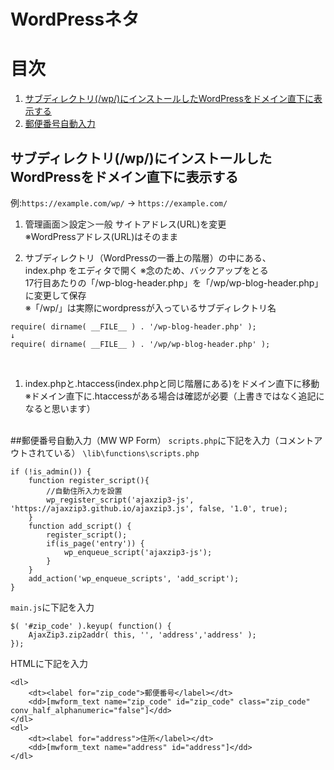 #  WordPressネタ

# 目次
1. [サブディレクトリ(/wp/)にインストールしたWordPressをドメイン直下に表示する](#a01)
1. [郵便番号自動入力](#a02)

<a id="a01"></a>

## サブディレクトリ(/wp/)にインストールしたWordPressをドメイン直下に表示する
例:`https://example.com/wp/` → `https://example.com/`
1. 管理画面＞設定＞一般
サイトアドレス(URL)を変更<br>
※WordPressアドレス(URL)はそのまま<br>


1. サブディレクトリ（WordPressの一番上の階層）の中にある、<br>index.php をエディタで開く
※念のため、バックアップをとる<br>
17行目あたりの「/wp-blog-header.php」を「/wp/wp-blog-header.php」に変更して保存<br>
※「/wp/」は実際にwordpressが入っているサブディレクトリ名<br>
```
require( dirname( __FILE__ ) . '/wp-blog-header.php' );
↓
require( dirname( __FILE__ ) . '/wp/wp-blog-header.php' );
```
<br>

1. index.phpと.htaccess(index.phpと同じ階層にある)をドメイン直下に移動<br>
※ドメイン直下に.htaccessがある場合は確認が必要（上書きではなく追記になると思います）<br><br>

<a id="a02"></a>
##郵便番号自動入力（MW WP Form）
`scripts.php`に下記を入力（コメントアウトされている）
`\lib\functions\scripts.php`
```
if (!is_admin()) {
	function register_script(){
		//自動住所入力を設置
		wp_register_script('ajaxzip3-js', 'https://ajaxzip3.github.io/ajaxzip3.js', false, '1.0', true);
	}
	function add_script() {
		register_script();
		if(is_page('entry')) {
			wp_enqueue_script('ajaxzip3-js');
		}
	}
	add_action('wp_enqueue_scripts', 'add_script');
}
```
`main.js`に下記を入力
```
$( '#zip_code' ).keyup( function() {
	AjaxZip3.zip2addr( this, '', 'address','address' );
});
```
HTMLに下記を入力
```
<dl>
	<dt><label for="zip_code">郵便番号</label></dt>
	<dd>[mwform_text name="zip_code" id="zip_code" class="zip_code" conv_half_alphanumeric="false"]</dd>
</dl>
<dl>
	<dt><label for="address">住所</label></dt>
	<dd>[mwform_text name="address" id="address"]</dd>
</dl>
```

